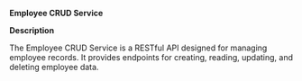 **Employee CRUD Service**

**Description**

The Employee CRUD Service is a RESTful API designed for managing employee records. It provides endpoints for creating, reading, updating, and deleting employee data.
